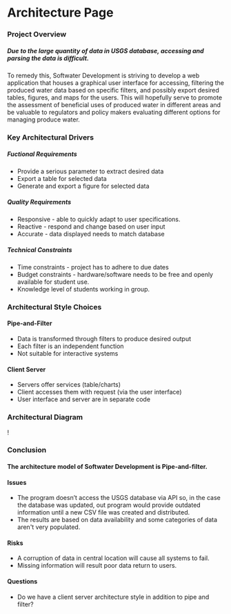 
# Architecture Page
### Project Overview

#####  Due to the large quantity of data in USGS database, accessing and parsing the data is difficult. 
To remedy this, Softwater Development is striving to develop a web application that houses a graphical user interface for accessing, filtering the produced water data based on specific filters, and possibly export desired tables, figures, and maps for the users. 
This will hopefully serve to promote the assessment of beneficial uses of produced water in different areas and be valuable to regulators and policy makers evaluating different options for managing produce water.


### Key Architectural Drivers
##### Fuctional Requirements
* Provide a serious parameter to extract desired data
* Export a table for selected data
* Generate and export a figure for selected data


##### Quality Requirements
* Responsive - able to quickly adapt to user specifications.
* Reactive - respond and change based on user input
* Accurate - data displayed needs to match database


##### Technical Constraints
* Time constraints - project has to adhere to due dates
* Budget constraints - hardware/software needs to be free and openly available for student use.
* Knowledge level of students working in group.

### Architectural Style Choices
#### Pipe-and-Filter
* Data is transformed through filters to produce desired output
* Each filter is an independent function
* Not suitable for interactive systems

#### Client Server
* Servers offer services (table/charts)
* Client accesses them with request (via the user interface)
* User interface and server are in separate code 

### Architectural Diagram
!

### Conclusion 
#### The architecture model of Softwater Development is Pipe-and-filter.

#### Issues
* The program doesn’t access the USGS database via API so, in the case the database was updated, out program would provide outdated information until a new CSV file was created and distributed.
* The results are based on data availability and some categories of data aren't very populated.

#### Risks
* A corruption of data in central location will cause all systems to fail.
* Missing information will result poor data return to users.

#### Questions
* Do we have a client server architecture style in addition to pipe and filter?










